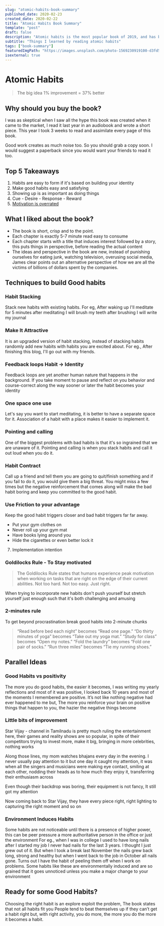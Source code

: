 ```yaml
---
slug: "atomic-habits-book-summary"
published_date: 2020-02-23
created_date: 2020-02-22
title: "Atomic Habits Book Summary"
template: "post"
draft: false
description: "Atomic habits is the most popular book of 2019, and has been in the whishlist of so many people this 2020"
subtitle: "Things I learned by reading atomic habits"
tags: ["book-summary"]
featuredImgPath: "https://images.unsplash.com/photo-1569230919100-d3fd5e1132f4?ixlib=rb-1.2.1&ixid=eyJhcHBfaWQiOjEyMDd9&auto=format&fit=crop&w=1276&q=80"
isexternal: true
---
```


# Atomic Habits

> The big idea 1% improvement = 37% better

## Why should you buy the book?

I was as skeptical when I saw all the hype this book was created when it came to the market, I read it last year in an audiobook and wrote a short piece. This year I took 3 weeks to read and assimilate every page of this book.

Good work creates as much noise too. So you should grab a copy soon. I would suggest a paperback since you would want your friends to read it too.

## Top 5 Takeaways
1. Habits are easy to form if it's based on building your identity
2. Make good habits easy and satisfying
3. Showing up is as important as doing things
4. Cue - Desire - Response - Reward
5. [Motivation is overrated](https://medium.com/@bhavaniravi/why-motivation-alone-is-not-getting-you-anywhere-atomic-habits-cc3eb1cbe2d2)

## What I liked about the book?
- The book is short, crisp and to the point.
- Each chapter is exactly 5-7 minute read easy to consume
- Each chapter starts with a title that induces interest followed by a story, this puts things in perspective, before reading the actual content
- The ideas and perspective in the book are new, instead of punishing ourselves for eating junk, watching television, overusing social media, James clear points out an alternative perspective of how we are all the victims of billions of dollars spent by the companies.

## Techniques to build Good habits

### Habit Stacking

Stack new habits with existing habits. For eg, After waking up I'll meditate for 5 minutes after meditating I will brush my teeth after brushing I will write my journal

### Make It Attractive

It is an upgraded version of habit stacking, instead of stacking habits randomly add new habits with habits you are excited about. For eg., After finishing this blog, I'll go out with my friends.

### Feedback loops Habit -> Identity

Feedback loops are yet another human nature that happens in the background. If you take moment to pause and reflect on you behavior and course-correct along the way sooner or later the habit becomes your identity

### One space one use

Let's say you want to start meditating, it is better to have a separate space for it. Association of a habit with a place makes it easier to implement it.

### Pointing and calling

One of the biggest problems with bad habits is that it's so ingrained that we are unaware of it. Pointing and calling is when you stack habits and call it out loud when you do it.

### Habit Contract

Call up a friend and tell them you are going to quit/finish something and if you fail to do it, you would give them a big threat. You might miss a few times but the negative reinforcement that comes along will make the bad habit boring and keep you committed to the good habit.

### Use Friction to your advantage

Keep the good habit triggers closer and bad habit triggers far far away. 

- Put your gym clothes on
- Never roll up your gym mat
- Have books lying around you
- Hide the cigarettes or even better lock it 

7. Implementation intention

### Goldilocks Rule - To Stay motivated

> The Goldilocks Rule states that humans experience peak motivation when working on tasks that are right on the edge of their current abilities. Not too hard. Not too easy. Just right.

When trying to incorporate new habits don't push yourself but stretch yourself just enough such that it's both challenging and amusing

### 2-minutes rule

To get beyond procrastination break good habits into 2-minute chunks 

> “Read before bed each night” becomes “Read one page.”
    “Do thirty minutes of yoga” becomes “Take out my yoga mat.”
    “Study for class” becomes “Open my notes.”
    “Fold the laundry” becomes “Fold one pair of socks.”
    “Run three miles” becomes “Tie my running shoes.”

## Parallel Ideas

### Good Habits vs positivity
The more you do good habits, the easier it becomes, I was writing my yearly reflections and most of it was positive, I looked back 10 years and most of the moments I remembered are positive. It’s not like nothing negative had ever happened to me but, The more you reinforce your brain on positive things that happen to you, the hazier the negative things become

### Little bits of improvement

Star Vijay - channel in Tamilnadu is pretty much ruling the entertainment here, their games and reality shows are so popular, in spite of their competitors trying to invest more, make it big, bringing in more celebrities, nothing works

Along those lines, my mom watches bhajans every day in the evening. I never usually pay attention to it but one day it caught my attention, it was when all the singers and musicians were making eye contact, smiling at each other, nodding their heads as to how much they enjoy it, transferring their enthusiasm across

Even though their backdrop was boring, their equipment is not fancy, It still got my attention

Now coming back to Star Vijay, they have every piece right, right lighting to capturing the right moment and so on

###  Environment Induces Habits

Some habits are not noticeable until there is a presence of higher power, this can be peer pressure a more authoritative person in the office or just the environment
For eg., when I was in college I used to have long nails after I started my job I never had nails for the last 3 years. I thought I just grew out of it. But when I took a break last November the nails grew back long, strong and healthy but when I went back to the job in October all nails gone. Turns out I have the habit of peeling them off when I work on problems. Some habits like these are environmentally induced and are so grained that it goes unnoticed unless you make a major change to your environment

## Ready for some Good Habits?

Choosing the right habit is an explore exploit the problem, The book states that not all habits fit you
People tend to beat themselves up if they can’t get a habit right but, with right activity, you do more, the more you do the more it becomes a habit.